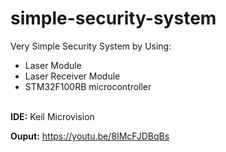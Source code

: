 # simple-security-system
Very Simple Security System by Using: <br/>
- Laser Module <br/>
- Laser Receiver Module <br/>
- STM32F100RB microcontroller <br/><br/>

**IDE:** Keil Microvision <br/>

**Ouput:** https://youtu.be/8IMcFJDBqBs <br/>


